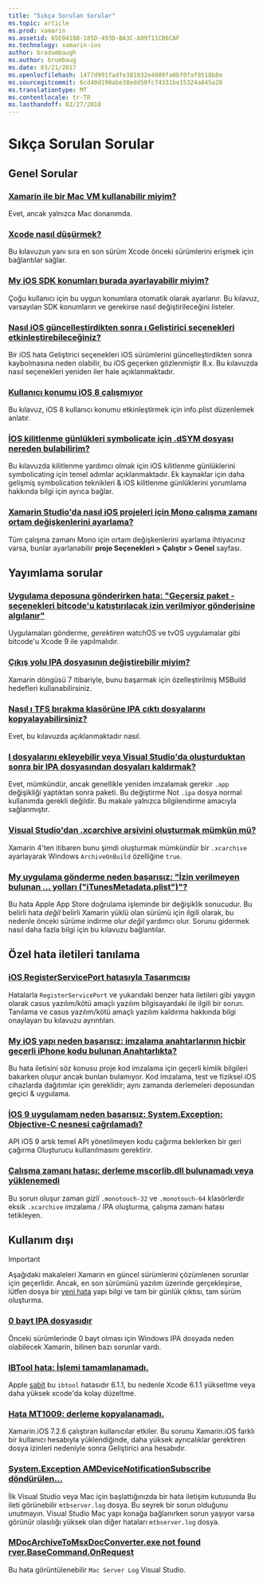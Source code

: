 ```yaml
---
title: "Sıkça Sorulan Sorular"
ms.topic: article
ms.prod: xamarin
ms.assetid: 65E04188-185D-493D-BA3C-A89711CB6CAF
ms.technology: xamarin-ios
author: bradumbaugh
ms.author: brumbaug
ms.date: 03/21/2017
ms.openlocfilehash: 1477d991fadfe381032e4009fa0bf0faf0518b8e
ms.sourcegitcommit: 6cd40d190abe38edd50fc74331be15324a845a28
ms.translationtype: MT
ms.contentlocale: tr-TR
ms.lasthandoff: 02/27/2018
---
```

# <a name="frequently-asked-questions"></a>Sıkça Sorulan Sorular

## <a name="general-questions"></a>Genel Sorular

### <a name="can-i-use-a-mac-vm-with-xamarinmac-vmmd"></a>[Xamarin ile bir Mac VM kullanabilir miyim?](mac-vm.md)
Evet, ancak yalnızca Mac donanımda.

### <a name="how-can-i-downgrade-xcodedowngrade-xcodemd"></a>[Xcode nasıl düşürmek?](downgrade-xcode.md)
Bu kılavuzun yanı sıra en son sürüm Xcode önceki sürümlerini erişmek için bağlantılar sağlar.

### <a name="where-can-i-set-my-ios-sdk-locationsios-sdkmd"></a>[My iOS SDK konumları burada ayarlayabilir miyim?](ios-sdk.md)
Çoğu kullanıcı için bu uygun konumlara otomatik olarak ayarlanır. Bu kılavuz, varsayılan SDK konumların ve gerekirse nasıl değiştirileceğini listeler.

### <a name="how-can-i-reenable-developer-options-after-updating-iosupdate-developer-optionsmd"></a>[Nasıl iOS güncelleştirdikten sonra ı Geliştirici seçenekleri etkinleştirebileceğiniz?](update-developer-options.md)
Bir iOS hata Geliştirici seçenekleri iOS sürümlerini güncelleştirdikten sonra kaybolmasına neden olabilir, bu iOS geçerken gözlenmiştir 8.x. Bu kılavuzda nasıl seçenekleri yeniden iler hale açıklanmaktadır.

### <a name="user-location-not-working-in-ios-8ios8-user-locationmd"></a>[Kullanıcı konumu iOS 8 çalışmıyor](ios8-user-location.md)
Bu kılavuz, iOS 8 kullanıcı konumu etkinleştirmek için info.plist düzenlemek anlatır.

### <a name="where-can-i-find-the-dsym-file-to-symbolicate-ios-crash-logssymbolicate-ios-crashmd"></a>[İOS kilitlenme günlükleri symbolicate için .dSYM dosyası nereden bulabilirim?](symbolicate-ios-crash.md)
Bu kılavuzda kilitlenme yardımcı olmak için iOS kilitlenme günlüklerini symbolicating için temel adımlar açıklanmaktadır. Ek kaynaklar için daha gelişmiş symbolication teknikleri & iOS kilitlenme günlüklerini yorumlama hakkında bilgi için ayrıca bağlar.


### <a name="how-do-i-set-mono-runtime-environment-variables-for-ios-projects-in-xamarin-studioxs-mono-runtimemd"></a>[Xamarin Studio'da nasıl iOS projeleri için Mono çalışma zamanı ortam değişkenlerini ayarlama?](xs-mono-runtime.md)
Tüm çalışma zamanı Mono için ortam değişkenlerini ayarlama ihtiyacınız varsa, bunlar ayarlanabilir **proje Seçenekleri > Çalıştır > Genel** sayfası.

## <a name="publishing-questions"></a>Yayımlama sorular

### <a name="error-when-submitting-to-app-store-invalid-bundle---options-not-allowed-to-be-embedded-in-bitcode-are-detected-in-the-submissioninvalid-bundle-bitcodemd"></a>[Uygulama deposuna gönderirken hata: "Geçersiz paket - seçenekleri bitcode'u katıştırılacak izin verilmiyor gönderisine algılanır"](invalid-bundle-bitcode.md)

Uygulamaları gönderme, _gerektiren_ watchOS ve tvOS uygulamalar gibi bitcode'u Xcode 9 ile yapılmalıdır.

### <a name="can-i-change-the-output-path-of-the-ipa-fileipa-output-pathmd"></a>[Çıkış yolu IPA dosyasının değiştirebilir miyim?](ipa-output-path.md)
Xamarin döngüsü 7 itibariyle, bunu başarmak için özelleştirilmiş MSBuild hedefleri kullanabilirsiniz.

### <a name="how-can-i-copy-ipa-output-files-to-the-tfs-drop-folderipa-tfsmd"></a>[Nasıl ı TFS bırakma klasörüne IPA çıktı dosyalarını kopyalayabilirsiniz?](ipa-tfs.md)
Evet, bu kılavuzda açıklanmaktadır nasıl.

### <a name="can-i-add-files-to-or-remove-files-from-an-ipa-file-after-building-it-in-visual-studiomodify-ipamd"></a>[I dosyalarını ekleyebilir veya Visual Studio'da oluşturduktan sonra bir IPA dosyasından dosyaları kaldırmak?](modify-ipa.md)
Evet, mümkündür, ancak genellikle yeniden imzalamak gerekir `.app` değişikliği yaptıktan sonra paketi. Bu değiştirme Not `.ipa` dosya normal kullanımda gerekli değildir. Bu makale yalnızca bilgilendirme amacıyla sağlanmıştır.

### <a name="is-it-possible-to-create-a-xcarchive-archive-from-visual-studiocreate-xcarchivemd"></a>[Visual Studio'dan .xcarchive arşivini oluşturmak mümkün mü?](create-xcarchive.md)
Xamarin 4'ten itibaren bunu şimdi oluşturmak mümkündür bir `.xcarchive` ayarlayarak Windows `ArchiveOnBuild` özelliğine `true`.

### <a name="why-does-my-app-submission-fail-with-disallowed-paths--itunesmetadataplist--found-at--itunesmetadata-disallowed-pathsmd"></a>[My uygulama gönderme neden başarısız: "İzin verilmeyen bulunan … yolları ("iTunesMetadata.plist")"?](itunesmetadata-disallowed-paths.md)
Bu hata Apple App Store doğrulama işleminde bir değişiklik sonucudur. Bu belirli hata _değil_ belirli Xamarin yüklü olan sürümü için ilgili olarak, bu nedenle önceki sürüme indirme olur _değil_ yardımcı olur. Sorunu gidermek nasıl daha fazla bilgi için bu kılavuzu bağlantılar.


## <a name="diagnosing-specific-error-messages"></a>Özel hata iletileri tanılama

### <a name="ios-designer-error-with-registerserviceporterror-registerserviceportmd"></a>[iOS RegisterServicePort hatasıyla Tasarımcısı](error-registerserviceport.md)
Hatalarla `RegisterServicePort` ve yukarıdaki benzer hata iletileri gibi yaygın olarak casus yazılım/kötü amaçlı yazılım bilgisayardaki ile ilgili bir sorun. Tanılama ve casus yazılım/kötü amaçlı yazılım kaldırma hakkında bilgi onaylayan bu kılavuzu ayrıntıları.

### <a name="why-does-my-ios-build-fail-with-no-valid-iphone-code-signing-keys-found-in-keychainno-codesigning-keysmd"></a>[My iOS yapı neden başarısız: imzalama anahtarlarının hiçbir geçerli iPhone kodu bulunan Anahtarlıkta?](no-codesigning-keys.md)
Bu hata iletisini söz konusu proje kod imzalama için geçerli kimlik bilgileri bakarken oluşur ancak bunları bulamıyor. Kod imzalama, test ve fiziksel iOS cihazlarda dağıtımlar için gereklidir; aynı zamanda derlemeleri deposundan geçici & uygulama.

### <a name="why-does-my-ios-9-app-fail-with-systemexception-failed-to-marshal-the-objective-c-objectexception-marshal-obj-cmd"></a>[İOS 9 uygulamam neden başarısız: System.Exception: Objective-C nesnesi çağrılamadı?](exception-marshal-obj-c.md)
API iOS 9 artık temel API yönetilmeyen kodu çağırma beklerken bir geri çağırma Oluşturucu kullanılmasını gerektirir.

### <a name="runtime-error-the-assembly-mscorlibdll-was-not-found-or-could-not-be-loadederror-mscorlib-not-foundmd"></a>[Çalışma zamanı hatası: derleme mscorlib.dll bulunamadı veya yüklenemedi](error-mscorlib-not-found.md)
Bu sorun oluşur zaman *gizli* `.monotouch-32` ve `.monotouch-64` klasörlerdir eksik `.xcarchive` imzalama / IPA oluşturma, çalışma zamanı hatası tetikleyen.

## <a name="deprecated"></a>Kullanım dışı

> [!IMPORTANT]
> Aşağıdaki makaleleri Xamarin en güncel sürümlerini çözümlenen sorunlar için geçerlidir. Ancak, en son sürümünü yazılım üzerinde gerçekleşirse, lütfen dosya bir [yeni hata](~/cross-platform/troubleshooting/questions/howto-file-bug.md) yapı bilgi ve tam bir günlük çıktısı, tam sürüm oluşturma.



### <a name="ipa-file-is-0-bytesipa-zero-bytesmd"></a>[0 bayt IPA dosyasıdır](ipa-zero-bytes.md)
Önceki sürümlerinde 0 bayt olması için Windows IPA dosyada neden olabilecek Xamarin, bilinen bazı sorunlar vardı.

### <a name="ibtool-error-the-operation-couldnt-be-completederror-ibtoolmd"></a>[IBTool hata: İşlemi tamamlanamadı.](error-ibtool.md)
Apple [sabit](https://developer.apple.com/library/ios/releasenotes/DeveloperTools/RN-Xcode/Chapters/xc6_release_notes.html) bu `ibtool` hatasıdır 6.1.1, bu nedenle Xcode 6.1.1 yükseltme veya daha yüksek xcode'da kolay düzeltme.

### <a name="error-mt1009-could-not-copy-the-assemblyerror-mt1009md"></a>[Hata MT1009: derleme kopyalanamadı.](error-mt1009.md)
Xamarin.iOS 7.2.6 çalıştıran kullanıcılar etkiler. Bu sorunu Xamarin.iOS farklı bir kullanıcı hesabıyla yüklendiğinde, daha yüksek ayrıcalıklar gerektiren dosya izinleri nedeniyle sonra Geliştirici ana hesabıdır.

### <a name="systemexception-amdevicenotificationsubscribe-returned-exception-amddevicenotificationsubscribemd"></a>[System.Exception AMDeviceNotificationSubscribe döndürülen...](exception-amddevicenotificationsubscribe.md)
İlk Visual Studio veya Mac için başlattığınızda bir hata iletişim kutusunda Bu ileti görünebilir `mtbserver.log` dosya. Bu seyrek bir sorun olduğunu unutmayın. Visual Studio Mac yapı konağa bağlanırken sorun yaşıyor varsa görünür olasılığı yüksek olan diğer hataları `mtbserver.log` dosya.

### <a name="mdocarchivetomsxdocconverterexe-not-found-rverbasecommandonrequestmdocarchivetomsxdocconverter-not-foundmd"></a>[MDocArchiveToMsxDocConverter.exe not found rver.BaseCommand.OnRequest](mdocarchivetomsxdocconverter-not-found.md)
Bu hata görüntülenebilir `Mac Server Log` Visual Studio.
